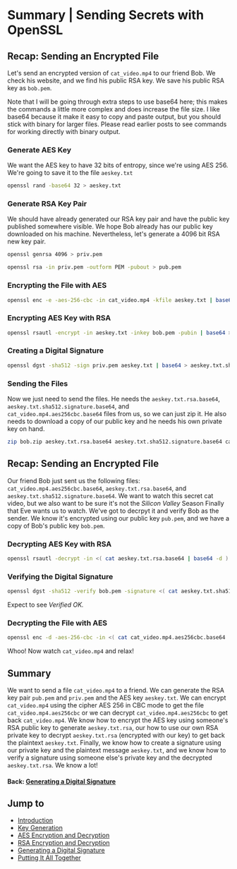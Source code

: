# Summary | Sending Secrets with OpenSSL

## Recap: Sending an Encrypted File

Let's send an encrypted version of `cat_video.mp4` to our friend Bob. We check his website, and we find his public RSA key. We save his public RSA key as `bob.pem`.

Note that I will be going through extra steps to use base64 here; this makes the commands a little more complex and does increase the file size. I like base64 because it make it easy to copy and paste output, but you should stick with binary for larger files. Please read earlier posts to see commands for working directly with binary output.

### Generate AES Key

We want the AES key to have 32 bits of entropy, since we're using AES 256\. We're going to save it to the file `aeskey.txt`

```bash
openssl rand -base64 32 > aeskey.txt
```

### Generate RSA Key Pair

We should have already generated our RSA key pair and have the public key published somewhere visible. We hope Bob already has our public key downloaded on his machine. Nevertheless, let's generate a 4096 bit RSA new key pair.

```bash
openssl genrsa 4096 > priv.pem
```

```bash
openssl rsa -in priv.pem -outform PEM -pubout > pub.pem
```

### Encrypting the File with AES

```bash
openssl enc -e -aes-256-cbc -in cat_video.mp4 -kfile aeskey.txt | base64 > cat_video.mp4.aes256cbc.base64
```

### Encrypting AES Key with RSA

```bash
openssl rsautl -encrypt -in aeskey.txt -inkey bob.pem -pubin | base64 > aeskey.txt.rsa.base64
```

### Creating a Digital Signature

```bash
openssl dgst -sha512 -sign priv.pem aeskey.txt | base64 > aeskey.txt.sha512.signature.base64
```

### Sending the Files

Now we just need to send the files. He needs the `aeskey.txt.rsa.base64`, `aeskey.txt.sha512.signature.base64`, and `cat_video.mp4.aes256cbc.base64` files from us, so we can just zip it. He also needs to download a copy of our public key and he needs his own private key on hand.

```bash
zip bob.zip aeskey.txt.rsa.base64 aeskey.txt.sha512.signature.base64 cat_video.mp4.aes256cbc.base64
```

## Recap: Sending an Encrypted File

Our friend Bob just sent us the following files: `cat_video.mp4.aes256cbc.base64`, `aeskey.txt.rsa.base64`, and `aeskey.txt.sha512.signature.base64`. We want to watch this secret cat video, but we also want to be sure it's not the _Silicon Valley_ Season Finally that Eve wants us to watch. We've got to decrpyt it and verify Bob as the sender. We know it's encrypted using our public key `pub.pem`, and we have a copy of Bob's public key `bob.pem`.

### Decrypting AES Key with RSA

```bash
openssl rsautl -decrypt -in <( cat aeskey.txt.rsa.base64 | base64 -d ) -inkey priv.pem > aeskey.txt
```

### Verifying the Digital Signature

```bash
openssl dgst -sha512 -verify bob.pem -signature <( cat aeskey.txt.sha512.signature.base64 | base64 -d ) aeskey.txt
```

Expect to see _Verified OK._

### Decrypting the File with AES

```bash
openssl enc -d -aes-256-cbc -in <( cat cat_video.mp4.aes256cbc.base64 | base64 -d) -kfile aeskey.txt > cat_video.mp4
```

Whoo! Now watch `cat_video.mp4` and relax!

## Summary

We want to send a file `cat_video.mp4` to a friend. We can generate the RSA key pair `pub.pem` and `priv.pem` and the AES key `aeskey.txt`. We can encrypt `cat_video.mp4` using the cipher AES 256 in CBC mode to get the file `cat_video.mp4.aes256cbc` or we can decrypt `cat_video.mp4.aes256cbc` to get back `cat_video.mp4`. We know how to encrypt the AES key using someone's RSA public key to generate `aeskey.txt.rsa`, our how to use our own RSA private key to decrypt `aeskey.txt.rsa` (encrypted with our key) to get back the plaintext `aeskey.txt`. Finally, we know how to create a signature using our private key and the plaintext message `aeskey.txt`, and we know how to verify a signature using someone else's private key and the decrypted `aeskey.txt.rsa`. We know a lot!

#### Back: [Generating a Digital Signature](../../../posts/crypto/sending-secrets-with-openssl-digital-signatures)

## Jump to

*   [Introduction](../../../posts/crypto/sending-secrets-with-openssl-getting-started)
*   [Key Generation](../../../posts/crypto/sending-secrets-with-openssl-key-generation)
*   [AES Encryption and Decryption](../../../posts/crypto/sending-secrets-with-openssl-aes-encryption-and-decryption)
*   [RSA Encryption and Decryption](../../../posts/crypto/sending-secrets-with-openssl-rsa-encryption-and-decryption)
*   [Generating a Digital Signature](../../../posts/crypto/sending-secrets-with-openssl-digital-signatures)
*   [Putting It All Together](../../../posts/crypto/sending-secrets-with-openssl-putting-it-all-together)
